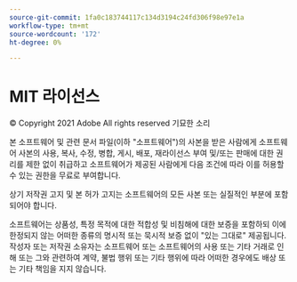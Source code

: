 ```yaml
---
source-git-commit: 1fa0c183744117c134d3194c24fd306f98e97e1a
workflow-type: tm+mt
source-wordcount: '172'
ht-degree: 0%

---
```

# MIT 라이선스

© Copyright 2021 Adobe All rights reserved 기묘한 소리

본 소프트웨어 및 관련 문서 파일(이하 &quot;소프트웨어&quot;)의 사본을 받은 사람에게 소프트웨어 사본의 사용, 복사, 수정, 병합, 게시, 배포, 재라이선스 부여 및/또는 판매에 대한 권리를 제한 없이 취급하고 소프트웨어가 제공된 사람에게 다음 조건에 따라 이를 허용할 수 있는 권한을 무료로 부여합니다.

상기 저작권 고지 및 본 허가 고지는 소프트웨어의 모든 사본 또는 실질적인 부분에 포함되어야 합니다.

소프트웨어는 상품성, 특정 목적에 대한 적합성 및 비침해에 대한 보증을 포함하되 이에 한정되지 않는 어떠한 종류의 명시적 또는 묵시적 보증 없이 &quot;있는 그대로&quot; 제공됩니다. 작성자 또는 저작권 소유자는 소프트웨어 또는 소프트웨어의 사용 또는 기타 거래로 인해 또는 그와 관련하여 계약, 불법 행위 또는 기타 행위에 따라 어떠한 경우에도 배상 또는 기타 책임을 지지 않습니다.

